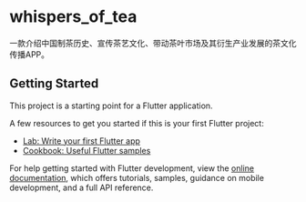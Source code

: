 # whispers_of_tea

一款介绍中国制茶历史、宣传茶艺文化、带动茶叶市场及其衍生产业发展的茶文化传播APP。

## Getting Started

This project is a starting point for a Flutter application.

A few resources to get you started if this is your first Flutter project:

- [Lab: Write your first Flutter app](https://docs.flutter.dev/get-started/codelab)
- [Cookbook: Useful Flutter samples](https://docs.flutter.dev/cookbook)

For help getting started with Flutter development, view the
[online documentation](https://docs.flutter.dev/), which offers tutorials,
samples, guidance on mobile development, and a full API reference.
